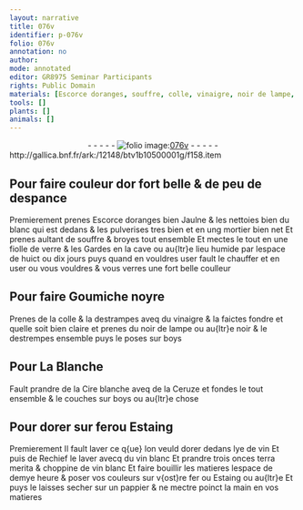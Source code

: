```yaml
---
layout: narrative
title: 076v
identifier: p-076v
folio: 076v
annotation: no
author:
mode: annotated
editor: GR8975 Seminar Participants
rights: Public Domain
materials: [Escorce doranges, souffre, colle, vinaigre, noir de lampe, boys, Cire blanche, Ceruze, fer, Estaing, lye de vin, vin blanc, terra merita, pappier]
tools: []
plants: []
animals: []
---
```


<div class="folio" align="center">- - - - - <a href="http://gallica.bnf.fr/ark:/12148/btv1b10500001g/f158.item" target="_blank"><img src="https://cu-mkp.github.io/2017-workshop-edition/assets/photo-icon.png" alt="folio image: " style="display:inline-block; margin-bottom:-3px;"/>076v</a> - - - - - </div> http://gallica.bnf.fr/ark:/12148/btv1b10500001g/f158.item   

## Pour faire couleur dor fort belle & de peu de despance

 
Premierement prenes <span class="m">Escorce doranges</span> bien Jaulne & les nettoies bien du blanc qui est dedans & les pulverises tres bien et en ung mortier bien net Et prenes aultant de <span class="m">souffre</span> & broyes tout ensemble Et mectes le tout en une fiolle de verre & les Gardes en la cave ou au{ltr}e lieu humide par lespace de huict ou dix jours puys quand en vouldres user fault le chauffer et en user ou vous vouldres & vous verres une fort belle coulleur
    

## Pour faire Goumiche noyre

 
Prenes de la <span class="m">colle</span> & la destrampes aveq du <span class="m">vinaigre</span> & la faictes fondre et quelle soit bien claire et prenes du <span class="m">noir de lampe</span> ou au{ltr}e noir & le destrempes ensemble puys le poses sur <span class="m">boys</span>
    

## Pour La Blanche

 
Fault prandre de la <span class="m">Cire blanche</span> aveq de la <span class="m">Ceruze</span> et fondes le tout ensemble & le couches sur <span class="m">boys</span> ou au{ltr}e chose
    

## Pour dorer sur <span class="m">fer</span>ou <span class="m">Estaing</span>

 
Premierement Il fault laver ce q{ue} lon veuld dorer dedans <span class="m">lye de vin</span> Et puis de Rechief le laver avecq du <span class="m">vin blanc</span> Et prandre trois onces <span class="m">terra merita</span> & choppine de <span class="m">vin blanc</span> Et faire bouillir les matieres lespace de demye heure & poser vos couleurs sur v{ost}re <span class="m">fer</span> ou <span class="m">Estaing</span> ou au{ltr}e Et puys le laisses secher sur un <span class="m">pappier</span> & ne mectre poinct la main en vos matieres
 